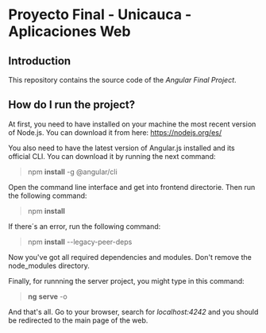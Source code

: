 # Proyecto Final - Unicauca - Aplicaciones Web

## Introduction
This repository contains the source code of the *Angular Final Project*.

## How do I run the project?
At first, you need to have installed on your machine the most recent version of Node.js. You can download it from here: https://nodejs.org/es/

You also need to have the latest version of Angular.js installed and its official CLI. You can download it by running the next command:
>npm **install** -g @angular/cli

Open the command line interface and get into frontend directorie. Then run the following command:
>npm **install**

If there´s an error, run the following command:
>npm **install** --legacy-peer-deps

Now you've got all required dependencies and modules. Don't remove the node_modules directory.

Finally, for runnning the server project, you might type in this command:
>**ng** **serve** -o

And that's all. Go to your browser, search for *localhost:4242* and you should be redirected to the main page of the web.
